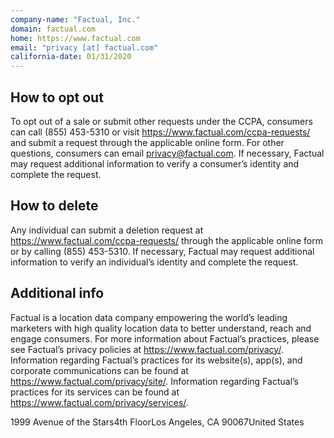 ```yaml
---
company-name: "Factual, Inc."
domain: factual.com
home: https://www.factual.com
email: "privacy [at] factual.com"
california-date: 01/31/2020
---
```

## How to opt out


To opt out of a sale or submit other requests under the CCPA, consumers can call (855) 453-5310 or visit https://www.factual.com/ccpa-requests/ and submit a request through the applicable online form. For other questions, consumers can email privacy@factual.com. If necessary, Factual may request additional information to verify a consumer’s identity and complete the request.

## How to delete


Any individual can submit a deletion request at https://www.factual.com/ccpa-requests/ through the applicable online form or by calling (855) 453-5310. If necessary, Factual may request additional information to verify an individual’s identity and complete the request.

## Additional info


Factual is a location data company empowering the world’s leading marketers with high quality location data to better understand, reach and engage consumers. For more information about Factual’s practices, please see Factual’s privacy policies at https://www.factual.com/privacy/. Information regarding Factual’s practices for its website(s), app(s), and corporate communications can be found at https://www.factual.com/privacy/site/. Information regarding Factual’s practices for its services can be found at https://www.factual.com/privacy/services/.

1999 Avenue of the Stars4th FloorLos Angeles, CA 90067United States













